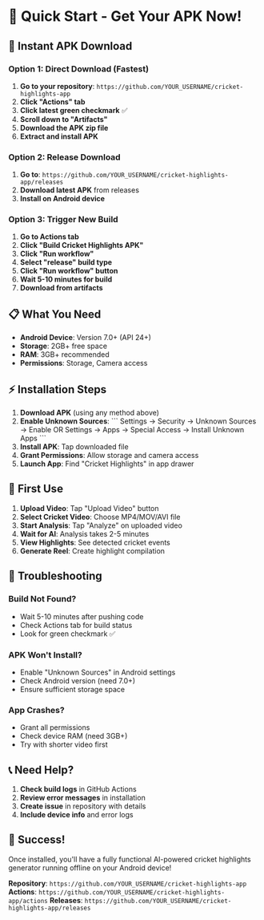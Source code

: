 # 🚀 Quick Start - Get Your APK Now!

## 📱 Instant APK Download

### Option 1: Direct Download (Fastest)
1. **Go to your repository**: `https://github.com/YOUR_USERNAME/cricket-highlights-app`
2. **Click "Actions" tab**
3. **Click latest green checkmark** ✅
4. **Scroll down to "Artifacts"**
5. **Download the APK zip file**
6. **Extract and install APK**

### Option 2: Release Download
1. **Go to**: `https://github.com/YOUR_USERNAME/cricket-highlights-app/releases`
2. **Download latest APK** from releases
3. **Install on Android device**

### Option 3: Trigger New Build
1. **Go to Actions tab**
2. **Click "Build Cricket Highlights APK"**
3. **Click "Run workflow"**
4. **Select "release" build type**
5. **Click "Run workflow" button**
6. **Wait 5-10 minutes for build**
7. **Download from artifacts**

## 📋 What You Need

- **Android Device**: Version 7.0+ (API 24+)
- **Storage**: 2GB+ free space
- **RAM**: 3GB+ recommended
- **Permissions**: Storage, Camera access

## ⚡ Installation Steps

1. **Download APK** (using any method above)
2. **Enable Unknown Sources**:
   \`\`\`
   Settings → Security → Unknown Sources → Enable
   OR
   Settings → Apps → Special Access → Install Unknown Apps
   \`\`\`
3. **Install APK**: Tap downloaded file
4. **Grant Permissions**: Allow storage and camera access
5. **Launch App**: Find "Cricket Highlights" in app drawer

## 🎯 First Use

1. **Upload Video**: Tap "Upload Video" button
2. **Select Cricket Video**: Choose MP4/MOV/AVI file
3. **Start Analysis**: Tap "Analyze" on uploaded video
4. **Wait for AI**: Analysis takes 2-5 minutes
5. **View Highlights**: See detected cricket events
6. **Generate Reel**: Create highlight compilation

## 🔧 Troubleshooting

### Build Not Found?
- Wait 5-10 minutes after pushing code
- Check Actions tab for build status
- Look for green checkmark ✅

### APK Won't Install?
- Enable "Unknown Sources" in Android settings
- Check Android version (need 7.0+)
- Ensure sufficient storage space

### App Crashes?
- Grant all permissions
- Check device RAM (need 3GB+)
- Try with shorter video first

## 📞 Need Help?

1. **Check build logs** in GitHub Actions
2. **Review error messages** in installation
3. **Create issue** in repository with details
4. **Include device info** and error logs

## 🎉 Success!

Once installed, you'll have a fully functional AI-powered cricket highlights generator running offline on your Android device!

**Repository**: `https://github.com/YOUR_USERNAME/cricket-highlights-app`
**Actions**: `https://github.com/YOUR_USERNAME/cricket-highlights-app/actions`
**Releases**: `https://github.com/YOUR_USERNAME/cricket-highlights-app/releases`
